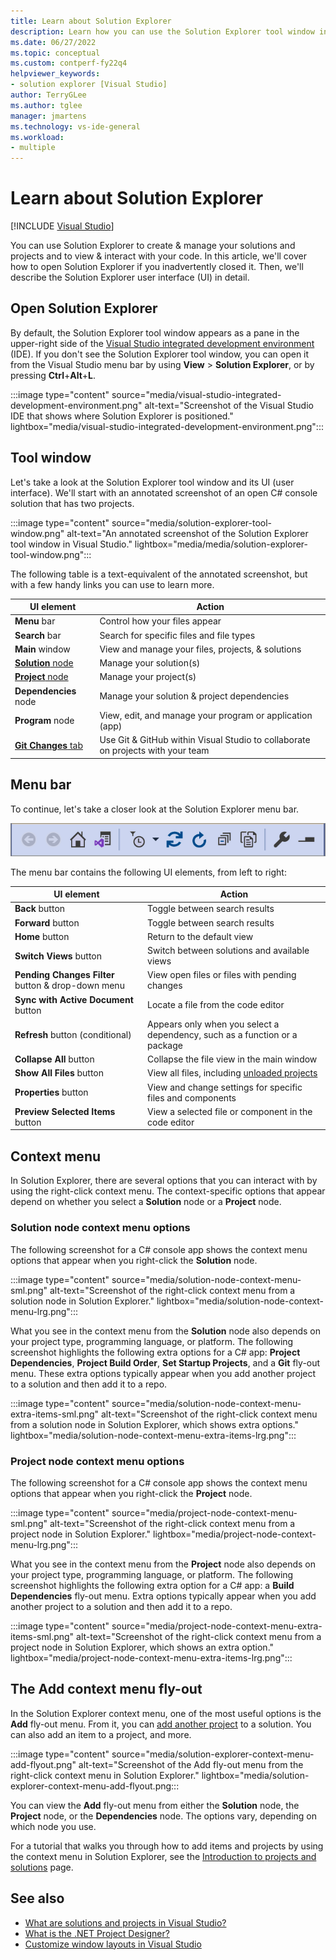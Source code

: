 ```yaml
---
title: Learn about Solution Explorer
description: Learn how you can use the Solution Explorer tool window in Visual Studio to create & manage your files, projects, and solutions.
ms.date: 06/27/2022
ms.topic: conceptual
ms.custom: contperf-fy22q4
helpviewer_keywords:
- solution explorer [Visual Studio]
author: TerryGLee
ms.author: tglee
manager: jmartens
ms.technology: vs-ide-general
ms.workload:
- multiple
---
```

# Learn about Solution Explorer

 [!INCLUDE [Visual Studio](~/includes/applies-to-version/vs-windows-only.md)]

You can use Solution Explorer to create & manage your solutions and projects and to view & interact with your code. In this article, we'll cover how to open Solution Explorer if you inadvertently closed it. Then, we'll describe the Solution Explorer user interface (UI) in detail.

## Open Solution Explorer

By default, the Solution Explorer tool window appears as a pane in the upper-right side of the [Visual Studio integrated development environment](../get-started/visual-studio-ide.md) (IDE). If you don't see the Solution Explorer tool window, you can open it from the Visual Studio menu bar by using **View** > **Solution Explorer**, or by pressing **Ctrl**+**Alt**+**L**.

:::image type="content" source="media/visual-studio-integrated-development-environment.png" alt-text="Screenshot of the Visual Studio IDE that shows where Solution Explorer is positioned." lightbox="media/visual-studio-integrated-development-environment.png":::

## Tool window

Let's take a look at the Solution Explorer tool window and its UI (user interface). We'll start with an annotated screenshot of an open C# console solution that has two projects.

:::image type="content" source="media/solution-explorer-tool-window.png" alt-text="An annotated screenshot of the Solution Explorer tool window in Visual Studio." lightbox="media/media/solution-explorer-tool-window.png":::

The following table is a text-equivalent of the annotated screenshot, but with a few handy links you can use to learn more.

|UI element  |Action  |
|----------------------|---------|
|**Menu** bar | Control how your files appear |
|**Search** bar | Search for specific files and file types |
|**Main** window | View and manage your files, projects, & solutions |
|[**Solution** node](#solution-node-context-menu-options) | Manage your solution(s) |
|[**Project** node](#project-node-context-menu-options) | Manage your project(s) |
|**Dependencies** node | Manage your solution & project dependencies |
|**Program** node |  View, edit, and manage your program or application (app) |
|[**Git Changes** tab](../version-control/git-with-visual-studio.md) |  Use Git & GitHub within Visual Studio to collaborate on projects with your team |

## Menu bar

To continue, let's take a closer look at the Solution Explorer menu bar.

![Screenshot of the Solution Explorer menu bar in Visual Studio.](media/solution-explorer-menu-bar.png)

The menu bar contains the following UI elements, from left to right:

|UI element  |Action |
|---------|---------|
|**Back** button | Toggle between search results |
|**Forward** button | Toggle between search results |
|**Home** button |  Return to the default view |
|**Switch Views** button |  Switch between solutions and available views |
|**Pending Changes Filter** button & drop-down menu |  View open files or files with pending changes |
|**Sync with Active Document** button | Locate a file from the code editor |
|**Refresh** button (conditional) | Appears only when you select a dependency, such as a function or a package |
|**Collapse All** button | Collapse the file view in the main window |
|**Show All Files** button | View all files, including [unloaded projects](filtered-solutions.md#toggle-unloaded-project-visibility) |
|**Properties** button | View and change settings for specific files and components |
|**Preview Selected Items** button |  View a selected file or component in the code editor |

## Context menu

In Solution Explorer, there are several options that you can interact with by using the right-click context menu. The  context-specific options that appear depend on whether you select a **Solution** node or a **Project** node.

### Solution node context menu options

The following screenshot for a C# console app shows the context menu options that appear when you right-click the **Solution** node.

:::image type="content" source="media/solution-node-context-menu-sml.png" alt-text="Screenshot of the right-click context menu from a solution node in Solution Explorer." lightbox="media/solution-node-context-menu-lrg.png":::

What you see in the context menu from the **Solution** node also depends on your project type, programming language, or platform. The following screenshot highlights the following extra options for a C# app: **Project Dependencies**, **Project Build Order**, **Set Startup Projects**, and a **Git** fly-out menu. These extra options typically appear when you add another project to a solution and then add it to a repo.

:::image type="content" source="media/solution-node-context-menu-extra-items-sml.png" alt-text="Screenshot of the right-click context menu from a solution node in Solution Explorer, which shows extra options." lightbox="media/solution-node-context-menu-extra-items-lrg.png":::

### Project node context menu options

The following screenshot for a C# console app shows the context menu options that appear when you right-click the **Project** node.

:::image type="content" source="media/project-node-context-menu-sml.png" alt-text="Screenshot of the right-click context menu from a project node in Solution Explorer." lightbox="media/project-node-context-menu-lrg.png":::

What you see in the context menu from the **Project** node also depends on your project type, programming language, or platform. The following screenshot highlights the following extra option for a C# app: a **Build Dependencies** fly-out menu. Extra options typically appear when you add another project to a solution and then add it to a repo.

:::image type="content" source="media/project-node-context-menu-extra-items-sml.png" alt-text="Screenshot of the right-click context menu from a project node in Solution Explorer, which shows an extra option." lightbox="media/project-node-context-menu-extra-items-lrg.png":::

## The Add context menu fly-out

In the Solution Explorer context menu, one of the most useful options is the **Add** fly-out menu. From it, you can [add another project](../get-started/csharp/tutorial-console-part-2.md#add-another-project) to a solution. You can also add an item to a project, and more.

:::image type="content" source="media/solution-explorer-context-menu-add-flyout.png" alt-text="Screenshot of the Add fly-out menu from the right-click context menu in Solution Explorer." lightbox="media/solution-explorer-context-menu-add-flyout.png:::

You can view the **Add** fly-out menu from either the **Solution** node, the **Project** node, or the **Dependencies** node. The options vary, depending on which node you use.

For a tutorial that walks you through how to add items and projects by using the context menu in Solution Explorer, see the [Introduction to projects and solutions](../get-started/tutorial-projects-solutions.md#add-an-item-to-the-project) page.

## See also

- [What are solutions and projects in Visual Studio?](solutions-and-projects-in-visual-studio.md)
- [What is the .NET Project Designer?](reference/project-properties-reference.md)
- [Customize window layouts in Visual Studio](customizing-window-layouts-in-visual-studio.md)
